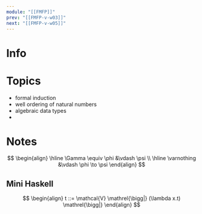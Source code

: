 ```yaml
---
module: "[[FMFP]]"
prev: "[[FMFP-v-w03]]"
next: "[[FMFP-v-w05]]"
---
```



# Info


# Topics
- formal induction
- well ordering of natural numbers
- algebraic data types
- 

# Notes
$$
\begin{align}
\hline \Gamma \equiv \phi &\vdash \psi \\
\hline \varnothing &\vdash \phi \to \psi
\end{align}
$$

## Mini Haskell
$$
\begin{align}
t ::= \mathcal{V} \mathrel{\bigg|} (\lambda x.t) \mathrel{\bigg|}
\end{align}
$$
